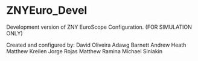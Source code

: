 ZNYEuro_Devel
=============

Development version of ZNY EuroScope Configuration. (FOR SIMULATION ONLY)

Created and configured by:
David Oliveira
Adawg Barnett
Andrew Heath
Matthew Kreilen
Jorge Rojas
Matthew Ramina
Michael Siniakin